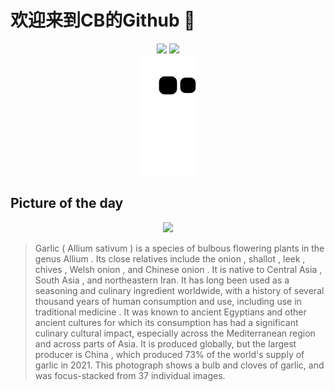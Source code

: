 
# 欢迎来到CB的Github 👋

<div align="center">
  <img height="137px" src="https://github-readme-stats.vercel.app/api?username=SuperCB&show_icons=true&theme=radical" />
  <img height="137px" src="https://github-readme-stats.vercel.app/api/top-langs/?username=SuperCB&hide_title=true&hide_border=true&layout=compact&langs_count=6&text_color=000&icon_color=fff" />
</div>


<div align="center">
    <img src="./contribution-snake/github-contribution-grid-snake.svg" />
</div>



## Picture of the day
<div align="center">
  <img width=400px src="https://upload.wikimedia.org/wikipedia/commons/thumb/9/9a/Garlic_bulbs_and_cloves.jpg/450px-Garlic_bulbs_and_cloves.jpg" />
</div>

>Garlic  ( Allium sativum ) is a species of  bulbous   flowering plants  in the genus  Allium . Its close relatives include the  onion ,  shallot ,  leek ,  chives ,  Welsh onion , and  Chinese onion . It is native to  Central Asia ,  South Asia , and northeastern Iran. It has long been used as a seasoning and culinary ingredient worldwide, with a history of several thousand years of human consumption and use, including use in  traditional medicine . It was known to  ancient Egyptians  and other ancient cultures for which its consumption has had a significant culinary cultural impact, especially across the Mediterranean region and across parts of Asia. It is produced globally, but  the largest producer is China , which produced 73% of the world's supply of garlic in 2021. This photograph shows a bulb and cloves of garlic, and was  focus-stacked  from 37 individual images.


